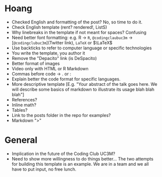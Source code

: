 # Hoang

- Checked English and formatting of the post? No, so time to do it.
- Check English template (rent? rendered!, ListS)
- Why linebreaks in the template if not meant for spaces? Confusing
- Need better font formatting: e.g. R -> `R`, `@codingclaubuc3m` -> [`@codingclubuc3m`](Twitter link), `LaTeX` or $\LaTeX$
- Use backticks to refer to computer language or specific technologies
- You write the template, you author it
- Remove the "Depacito" link (is DeSpacito)
- Better format of images
- Video only with HTML or R Markdown
- Commas before code -> . or :
- Explain better the code format for specific languages.
- More descriptive template [E.g. "Your abstract of the talk goes here. We will describe some basics of markdown to illustrate its usage blah blah blah"]
- References?
- Inline math?
- Tables?
- Link to the posts folder in the repo for examples?
- Markdown ">"

# General

- Implication in the future of the Coding Club UC3M?
- Need to show more willingness to do things better... The two attempts for building this template is an example. We are in a team and we all have to put input, no free lunch.
